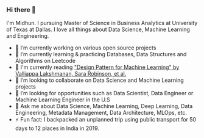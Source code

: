 ### Hi there 👋

I'm Midhun. I pursuing Master of Science in Business Analytics at University of Texas at Dallas. I love all things about Data Science, Machine Learning and Engineering.


- 🔭 I’m currently working on various open source projects
- 🌱 I’m currently learning & practicing Databases, Data Structures and Algorithms on Leetcode
- 📖 I'm currently reading ["Design Pattern for Machine Learning" by Valliappa Lakshmanan, Sara Robinson, et al.](https://www.amazon.com/Machine-Learning-Design-Patterns-Preparation/dp/1098115783)
- 👯 I’m looking to collaborate on Data Science and Machine Learning projects
- 🤔 I’m looking for opportunities such as Data Scientist, Data Engineer or Machine Learning Engineer in the U.S
- 💬 Ask me about Data Science, Machine Learning, Deep Learning, Data Engineering, Metadata Management, Data Architecture, MLOps, etc.
- ⚡ Fun fact: I backpacked an unplanned trip using public transport for 50 days to 12 places in India in 2019. 
